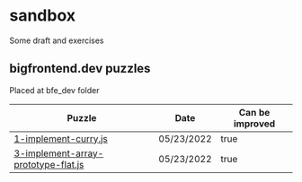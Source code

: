 # sandbox
Some draft and exercises

## bigfrontend.dev puzzles
Placed at bfe_dev folder

| Puzzle                                                                                                | Date       | Can be improved |
|-------------------------------------------------------------------------------------------------------|------------|-----------------|
| [1-implement-curry.js](https://bigfrontend.dev/problem/implement-curry)                               | 05/23/2022 | true            |
| [3-implement-array-prototype-flat.js](https://bigfrontend.dev/problem/implement-Array-prototype.flat) | 05/23/2022 | true            |

